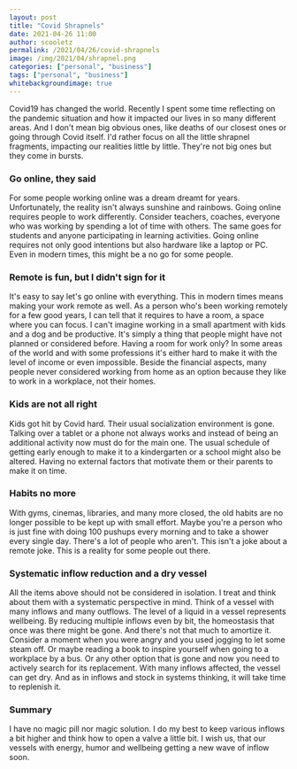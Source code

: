 ```yaml
---
layout: post
title: "Covid Shrapnels"
date: 2021-04-26 11:00
author: scooletz
permalink: /2021/04/26/covid-shrapnels
image: /img/2021/04/shrapnel.png
categories: ["personal", "business"]
tags: ["personal", "business"]
whitebackgroundimage: true
---
```


Covid19 has changed the world. Recently I spent some time reflecting on the pandemic situation and how it impacted our lives in so many different areas. And I don't mean big obvious ones, like deaths of our closest ones or going through Covid itself. I'd rather focus on all the little shrapnel fragments, impacting our realities little by little. They're not big ones but they come in bursts.

### Go online, they said

For some people working online was a dream dreamt for years. Unfortunately, the reality isn't always sunshine and rainbows. Going online requires people to work differently. Consider teachers, coaches, everyone who was working by spending a lot of time with others. The same goes for students and anyone participating in learning activities. Going online requires not only good intentions but also hardware like a laptop or PC. Even in modern times, this might be a no go for some people.

### Remote is fun, but I didn't sign for it

It's easy to say let's go online with everything. This in modern times means making your work remote as well. As a person who's been working remotely for a few good years, I can tell that it requires to have a room, a space where you can focus. I can't imagine working in a small apartment with kids and a dog and be productive. It's simply a thing that people might have not planned or considered before. Having a room for work only? In some areas of the world and with some professions it's either hard to make it with the level of income or even impossible. Beside the financial aspects, many people never considered working from home as an option because they like to work in a workplace, not their homes.

### Kids are not all right

Kids got hit by Covid hard. Their usual socialization environment is gone. Talking over a tablet or a phone not always works and instead of being an additional activity now must do for the main one. The usual schedule of getting early enough to make it to a kindergarten or a school might also be altered. Having no external factors that motivate them or their parents to make it on time.

### Habits no more

With gyms, cinemas, libraries, and many more closed, the old habits are no longer possible to be kept up with small effort. Maybe you're a person who is just fine with doing 100 pushups every morning and to take a shower every single day. There's a lot of people who aren't. This isn't a joke about a remote joke. This is a reality for some people out there.

### Systematic inflow reduction and a dry vessel

All the items above should not be considered in isolation. I treat and think about them with a systematic perspective in mind. Think of a vessel with many inflows and many outflows. The level of a liquid in a vessel represents wellbeing. By reducing multiple inflows even by bit, the homeostasis that once was there might be gone. And there's not that much to amortize it. Consider a moment when you were angry and you used jogging to let some steam off. Or maybe reading a book to inspire yourself when going to a workplace by a bus. Or any other option that is gone and now you need to actively search for its replacement. With many inflows affected, the vessel can get dry. And as in inflows and stock in systems thinking, it will take time to replenish it.

### Summary

I have no magic pill nor magic solution. I do my best to keep various inflows a bit higher and think how to open a valve a little bit. I wish us, that our vessels with energy, humor and wellbeing getting a new wave of inflow soon.
